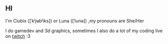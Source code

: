 ## HI

I'm Ciubix ([ˈkʲjʉbʲiks]) or Luna ([ˈlunə]) ,my pronouns are She/Her

I do gamedev and 3d graphics, sometimes 
I also do a lot of my coding live on [twitch](https://twitch.tv/ciubix8513) :3
